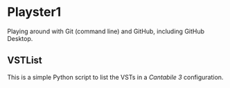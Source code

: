 Playster1
=========

Playing around with Git (command line) and GitHub, including GitHub Desktop.

VSTList
-------

This is a simple Python script to list the VSTs in a *Cantabile 3* configuration.
